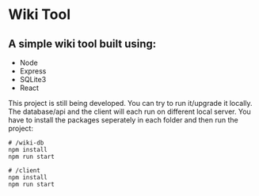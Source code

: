 # Wiki Tool

## A simple wiki tool built using:
- Node
- Express
- SQLite3
- React

This project is still being developed. 
You can try to run it/upgrade it locally.
The database/api and the client will each run on different local server. 
You have to install the packages seperately in each folder and then run the project:

```
# /wiki-db
npm install
npm run start

# /client
npm install
npm run start
```

